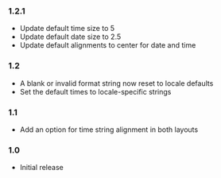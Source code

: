 
### 1.2.1
* Update default time size to 5
* Update default date size to 2.5
* Update default alignments to center for date and time

### 1.2

* A blank or invalid format string now reset to locale defaults
* Set the default times to locale-specific strings

### 1.1

* Add an option for time string alignment in both layouts

### 1.0

* Initial release
